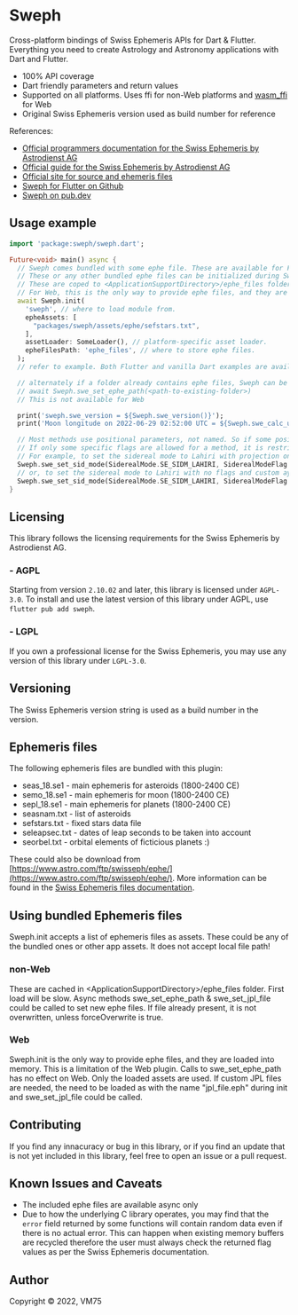 # Sweph

Cross-platform bindings of Swiss Ephemeris APIs for Dart & Flutter.
Everything you need to create Astrology and Astronomy applications with Dart and Flutter.

* 100% API coverage
* Dart friendly parameters and return values
* Supported on all platforms. Uses ffi for non-Web platforms and [wasm_ffi](https://pub.dev/packages/wasm_ffi) for Web
* Original Swiss Ephemeris version used as build number for reference

References:
- [Official programmers documentation for the Swiss Ephemeris by Astrodienst AG](https://www.astro.com/swisseph/swephprg.htm)
- [Official guide for the Swiss Ephemeris by Astrodienst AG](https://www.astro.com/ftp/swisseph/doc/swisseph.htm)
- [Official site for source and ehemeris files](https://www.astro.com/ftp/swisseph/)
- [Sweph for Flutter on Github](https://github.com/vm75/sweph.dart)
- [Sweph on pub.dev](https://pub.dev/packages/sweph)

## Usage example
```dart
import 'package:sweph/sweph.dart';

Future<void> main() async {
  // Sweph comes bundled with some ephe file. These are available for Flutter but not for vanilla Dart
  // These or any other bundled ephe files can be initialized during Sweph init
  // These are coped to <ApplicationSupportDirectory>/ephe_files folder for non-Web platforms
  // For Web, this is the only way to provide ephe files, and they are loaded into memory
  await Sweph.init(
    'sweph', // where to load module from.
    epheAssets: [
      "packages/sweph/assets/ephe/sefstars.txt",
    ],
    assetLoader: SomeLoader(), // platform-specific asset loader.
    epheFilesPath: 'ephe_files', // where to store ephe files.
  );
  // refer to example. Both Flutter and vanilla Dart examples are available

  // alternately if a folder already contains ephe files, Sweph can be used in sync mode like this:
  // await Sweph.swe_set_ephe_path(<path-to-existing-folder>)
  // This is not available for Web

  print('sweph.swe_version = ${Sweph.swe_version()}');
  print('Moon longitude on 2022-06-29 02:52:00 UTC = ${Sweph.swe_calc_ut(Sweph.swe_julday(2022, 6, 29, (2 + 52 / 60), CalendarType.SE_GREG_CAL), HeavenlyBody.SE_MOON, SwephFlag.SEFLG_SWIEPH).longitude}');

  // Most methods use positional parameters, not named. So if some positional parameters take default values, please refer to original documentation
  // If only some specific flags are allowed for a method, it is restricted via the enumerated flags
  // For example, to set the sidereal mode to Lahiri with projection onto solar system plane and custom t0 in UT
  Sweph.swe_set_sid_mode(SiderealMode.SE_SIDM_LAHIRI, SiderealModeFlag.SE_SIDBIT_SSY_PLANE, 123.45 /* t0 */);
  // or, to set the sidereal mode to Lahiri with no flags and custom ayan_t0 in UT
  Sweph.swe_set_sid_mode(SiderealMode.SE_SIDM_LAHIRI, SiderealModeFlag.SE_SIDBIT_NONE, 0.0 /* t0 */, 987.65 /* ayan_t0 */);
}
```

## Licensing

This library follows the licensing requirements for the Swiss Ephemeris by Astrodienst AG.

### - AGPL

Starting from version `2.10.02` and later, this library is licensed under `AGPL-3.0`.
To install and use the latest version of this library under AGPL, use `flutter pub add sweph`.

### - LGPL

If you own a professional license for the Swiss Ephemeris, you may use any version of this library under `LGPL-3.0`.

## Versioning

The Swiss Ephemeris version string is used as a build number in the version.

## Ephemeris files

The following ephemeris files are bundled with this plugin:
  * seas_18.se1    - main ephemeris for asteroids (1800-2400 CE)
  * semo_18.se1    - main ephemeris for moon (1800-2400 CE)
  * sepl_18.se1    - main ephemeris for planets (1800-2400 CE)
  * seasnam.txt    - list of asteroids
  * sefstars.txt   - fixed stars data file
  * seleapsec.txt  - dates of leap seconds to be taken into account
  * seorbel.txt    - orbital elements of ficticious planets :)

These could also be download from [https://www.astro.com/ftp/swisseph/ephe/](https://www.astro.com/ftp/swisseph/ephe/).
More information can be found in the [Swiss Ephemeris files documentation](https://www.astro.com/ftp/swisseph/doc/swisseph.htm#_Toc58931065).

## Using bundled Ephemeris files
Sweph.init accepts a list of ephemeris files as assets. These could be any of the bundled ones or other app assets. It does not accept local file path!
### non-Web
These are cached in \<ApplicationSupportDirectory\>/ephe_files folder. First load will be slow.
Async methods swe_set_ephe_path & swe_set_jpl_file could be called to set new ephe files.
If file already present, it is not overwritten, unless  forceOverwrite is true.
### Web
Sweph.init is the only way to provide ephe files, and they are loaded into memory. This is a limitation of the Web plugin.
Calls to swe_set_ephe_path has no effect on Web. Only the loaded assets are used.
If custom JPL files are needed, the need to be loaded as with the name "jpl_file.eph" during init and swe_set_jpl_file could be called.

## Contributing

If you find any innacuracy or bug in this library, or if you find an update that is not yet included in this library, feel free to open an issue or a pull request.

## Known Issues and Caveats

* The included ephe files are available async only
* Due to how the underlying C library operates, you may find that the `error` field returned by some functions will contain random data even if there is no actual error. This can happen when existing memory buffers are recycled therefore the user must always check the returned flag values as per the Swiss Ephemeris documentation.

## Author

Copyright © 2022, VM75
